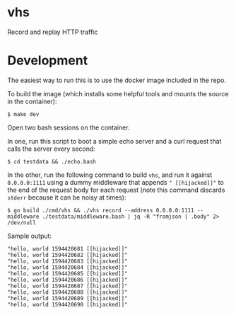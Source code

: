 # vhs

Record and replay HTTP traffic

# Development

The easiest way to run this is to use the docker image included in the repo.

To build the image (which installs some helpful tools and mounts the source in the container):

```
$ make dev
```

Open two bash sessions on the container. 

In one, run this script to boot a simple echo server and a curl request that calls the server every second:

```
$ cd testdata && ./echo.bash
```

In the other, run the following command to build `vhs`, and run it against `0.0.0.0:1111` using a dummy middleware that appends `" [[hijacked]]"` to the end of the request body for each request (note this command discards `stderr` because it can be noisy at times):

```
$ go build ./cmd/vhs && ./vhs record --address 0.0.0.0:1111 --middleware ./testdata/middleware.bash | jq -R "fromjson | .body" 2> /dev/null
```

Sample output:

```
"hello, world 1594420681 [[hijacked]]"
"hello, world 1594420682 [[hijacked]]"
"hello, world 1594420683 [[hijacked]]"
"hello, world 1594420684 [[hijacked]]"
"hello, world 1594420685 [[hijacked]]"
"hello, world 1594420686 [[hijacked]]"
"hello, world 1594420687 [[hijacked]]"
"hello, world 1594420688 [[hijacked]]"
"hello, world 1594420689 [[hijacked]]"
"hello, world 1594420690 [[hijacked]]"
```